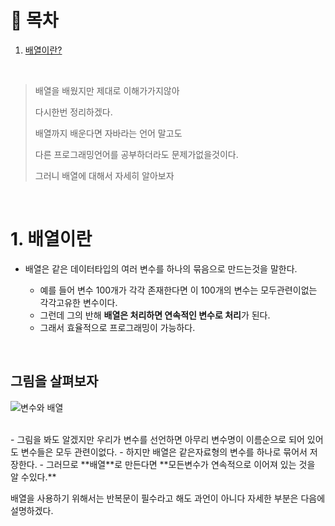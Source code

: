 # 🔖 목차
1. [배열이란?](#1-배열이란)<br/>



<br/>

> 배열을 배웠지만 제대로 이해가가지않아
>  
> 다시한번 정리하겠다. 
> 
> 배열까지 배운다면 자바라는 언어 말고도 
> 
> 다른 프로그래밍언어를 공부하더라도 문제가없을것이다.
> 
> 그러니 배열에 대해서 자세히 알아보자

<br/>

 # 1. 배열이란
 - 배열은 같은 데이터타입의 여러 변수를 하나의 묶음으로 만드는것을 말한다.


   - 예를 들어 변수 100개가 각각 존재한다면 이 100개의 변수는 모두관련이없는 각각고유한 변수이다.
   - 그런데 그의 반해 **배열은 처리하면 연속적인 변수로 처리**가 된다. 
   - 그래서 효율적으로 프로그래밍이 가능하다.

<br/>

## 그림을 살펴보자


   ![변수와 배열](https://blog.kakaocdn.net/dn/FZQWf/btq8L8PuMUf/SXs3ak9TtlsrKg9BeAl7vK/img.png)
   
<br/>
- 그림을 봐도 알겠지만 우리가 변수를 선언하면 아무리 변수명이 이름순으로 되어 있어도 변수들은 모두 관련이없다.
- 하지만 배열은 같은자료형의 변수를 하나로 묶어서 저장한다.
- 그러므로 **배열**로 만든다면 **모든변수가 연속적으로 이어져 있는 것을 알 수있다.**

<br/>

 배열을 사용하기 위해서는 반복문이 필수라고 해도 과언이 아니다
 자세한 부분은 다음에 설명하겠다.
 


 



